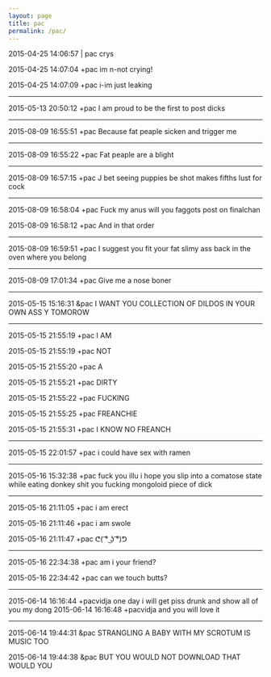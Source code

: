```yaml
---
layout: page
title: pac
permalink: /pac/
---
```


2015-04-25 14:06:57	\|	pac crys

2015-04-25 14:07:04	+pac	im n-not crying!

2015-04-25 14:07:09	+pac	i-im just leaking

---

2015-05-13 20:50:12	+pac	I am proud to be the first to post dicks

---

2015-08-09 16:55:51  +pac  Because fat peaple sicken and trigger me

---

2015-08-09 16:55:22  +pac  Fat peaple are a blight

---

2015-08-09 16:57:15  +pac  J bet seeing puppies be shot makes fifths lust for cock

---

2015-08-09 16:58:04  +pac  Fuck my anus will you faggots post on finalchan

2015-08-09 16:58:12  +pac  And in that order

---

2015-08-09 16:59:51  +pac  I suggest you fit your fat slimy ass back in the oven where you belong

---

2015-08-09 17:01:34  +pac  Give me a nose boner

---

2015-05-15 15:16:31	&pac	I WANT YOU COLLECTION OF DILDOS IN YOUR OWN ASS Y TOMOROW

---

2015-05-15 21:55:19	+pac	I AM

2015-05-15 21:55:19	+pac	NOT

2015-05-15 21:55:20	+pac	A

2015-05-15 21:55:21	+pac	DIRTY

2015-05-15 21:55:22	+pac	FUCKING

2015-05-15 21:55:25	+pac	FREANCHIE

2015-05-15 21:55:31	+pac	I KNOW NO FREANCH

---

2015-05-15 22:01:57	+pac	i could have sex with ramen

---

2015-05-16 15:32:38	+pac	fuck you illu i hope you slip into a comatose state while eating donkey shit you fucking mongoloid piece of dick

---

2015-05-16 21:11:05	+pac	i am erect

2015-05-16 21:11:46	+pac	i am swole

2015-05-16 21:11:47	+pac	ᕦ( ͡° ͜ʖ ͡°)ᕤ

---

2015-05-16 22:34:38	+pac	am i your friend?

2015-05-16 22:34:42	+pac	can we touch butts?

---

2015-06-14 16:16:44	+pacvidja	one day i will get piss drunk and show all of you my dong
2015-06-14 16:16:48	+pacvidja	and you will love it

---

2015-06-14 19:44:31	&pac	STRANGLING A BABY WITH MY SCROTUM IS MUSIC TOO

2015-06-14 19:44:38	&pac	BUT YOU WOULD NOT DOWNLOAD THAT WOULD YOU
